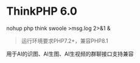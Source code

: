 ThinkPHP 6.0
===============
nohup php think swoole >msg.log 2>&1 &

> 运行环境要求PHP7.2+，兼容PHP8.1

用于AI的识图、AI生图、AI生视频的群聊接口支持兼容
